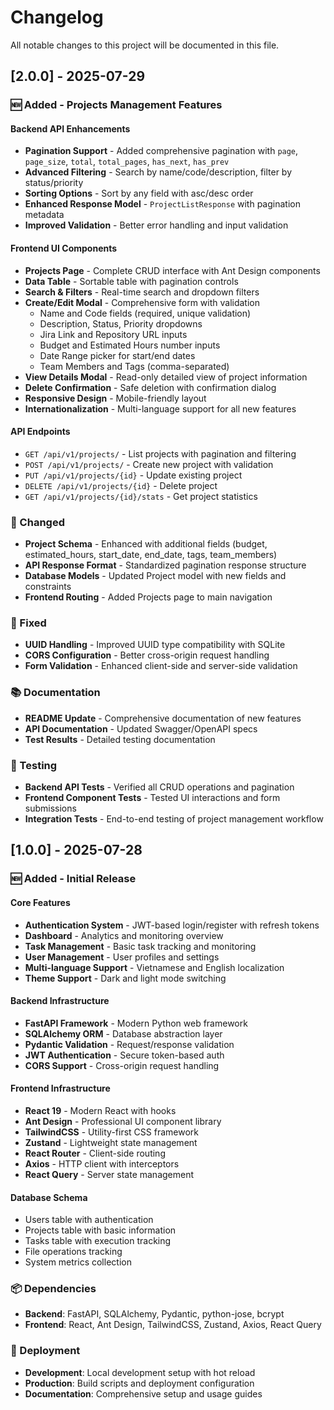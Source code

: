 # Changelog

All notable changes to this project will be documented in this file.

## [2.0.0] - 2025-07-29

### 🆕 Added - Projects Management Features

#### Backend API Enhancements
- **Pagination Support** - Added comprehensive pagination with `page`, `page_size`, `total`, `total_pages`, `has_next`, `has_prev`
- **Advanced Filtering** - Search by name/code/description, filter by status/priority
- **Sorting Options** - Sort by any field with asc/desc order
- **Enhanced Response Model** - `ProjectListResponse` with pagination metadata
- **Improved Validation** - Better error handling and input validation

#### Frontend UI Components
- **Projects Page** - Complete CRUD interface with Ant Design components
- **Data Table** - Sortable table with pagination controls
- **Search & Filters** - Real-time search and dropdown filters
- **Create/Edit Modal** - Comprehensive form with validation
  - Name and Code fields (required, unique validation)
  - Description, Status, Priority dropdowns
  - Jira Link and Repository URL inputs
  - Budget and Estimated Hours number inputs
  - Date Range picker for start/end dates
  - Team Members and Tags (comma-separated)
- **View Details Modal** - Read-only detailed view of project information
- **Delete Confirmation** - Safe deletion with confirmation dialog
- **Responsive Design** - Mobile-friendly layout
- **Internationalization** - Multi-language support for all new features

#### API Endpoints
- `GET /api/v1/projects/` - List projects with pagination and filtering
- `POST /api/v1/projects/` - Create new project with validation
- `PUT /api/v1/projects/{id}` - Update existing project
- `DELETE /api/v1/projects/{id}` - Delete project
- `GET /api/v1/projects/{id}/stats` - Get project statistics

### 🔧 Changed
- **Project Schema** - Enhanced with additional fields (budget, estimated_hours, start_date, end_date, tags, team_members)
- **API Response Format** - Standardized pagination response structure
- **Database Models** - Updated Project model with new fields and constraints
- **Frontend Routing** - Added Projects page to main navigation

### 🐛 Fixed
- **UUID Handling** - Improved UUID type compatibility with SQLite
- **CORS Configuration** - Better cross-origin request handling
- **Form Validation** - Enhanced client-side and server-side validation

### 📚 Documentation
- **README Update** - Comprehensive documentation of new features
- **API Documentation** - Updated Swagger/OpenAPI specs
- **Test Results** - Detailed testing documentation

### 🧪 Testing
- **Backend API Tests** - Verified all CRUD operations and pagination
- **Frontend Component Tests** - Tested UI interactions and form submissions
- **Integration Tests** - End-to-end testing of project management workflow

## [1.0.0] - 2025-07-28

### 🆕 Added - Initial Release

#### Core Features
- **Authentication System** - JWT-based login/register with refresh tokens
- **Dashboard** - Analytics and monitoring overview
- **Task Management** - Basic task tracking and monitoring
- **User Management** - User profiles and settings
- **Multi-language Support** - Vietnamese and English localization
- **Theme Support** - Dark and light mode switching

#### Backend Infrastructure
- **FastAPI Framework** - Modern Python web framework
- **SQLAlchemy ORM** - Database abstraction layer
- **Pydantic Validation** - Request/response validation
- **JWT Authentication** - Secure token-based auth
- **CORS Support** - Cross-origin request handling

#### Frontend Infrastructure
- **React 19** - Modern React with hooks
- **Ant Design** - Professional UI component library
- **TailwindCSS** - Utility-first CSS framework
- **Zustand** - Lightweight state management
- **React Router** - Client-side routing
- **Axios** - HTTP client with interceptors
- **React Query** - Server state management

#### Database Schema
- Users table with authentication
- Projects table with basic information
- Tasks table with execution tracking
- File operations tracking
- System metrics collection

### 📦 Dependencies
- **Backend**: FastAPI, SQLAlchemy, Pydantic, python-jose, bcrypt
- **Frontend**: React, Ant Design, TailwindCSS, Zustand, Axios, React Query

### 🚀 Deployment
- **Development**: Local development setup with hot reload
- **Production**: Build scripts and deployment configuration
- **Documentation**: Comprehensive setup and usage guides

